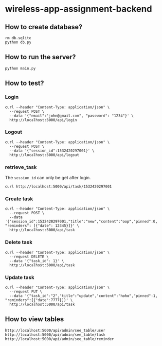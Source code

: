 # wireless-app-assignment-backend

## How to create database?
```
rm db.sqlite
python db.py
```

## How to run the server?
```
python main.py
```

## How to test?
### Login
```
curl --header "Content-Type: application/json" \
  --request POST \
  --data '{"email":"john@gmail.com", "password": "1234"}' \
  http://localhost:5000/api/login
```

### Logout
```
curl --header "Content-Type: application/json" \
  --request POST \
  --data '{"session_id":1532420297001}' \
  http://localhost:5000/api/logout
```


### retrieve_task
The `session_id` can only be get after login.
```
curl http://localhost:5000/api/task/1532420297001
```

### Create task
```
curl --header "Content-Type: application/json" \
  --request POST \
  --data '{"session_id":1532420297001,"title":"new","content":"oop","pinned":0, "reminders": [{"date": 12345}]}' \
  http://localhost:5000/api/task
```

### Delete task
```
curl --header "Content-Type: application/json" \
  --request DELETE \
  --data '{"task_id": 1}' \
  http://localhost:5000/api/task
```

### Update task
```
curl --header "Content-Type: application/json" \
  --request PUT \
  --data '{"task_id":"2","title":"update","content":"hoho","pinned":1, "reminders":[{"date":7777}]}' \
  http://localhost:5000/api/task
```


## How to view tables
```
http://localhost:5000/api/admin/see_table/user
http://localhost:5000/api/admin/see_table/task
http://localhost:5000/api/admin/see_table/reminder
```